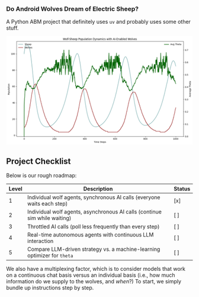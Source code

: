 ### Do Android Wolves Dream of Electric Sheep?

A Python ABM project that definitely uses `uv` and probably uses some other stuff.

<img src="https://raw.githubusercontent.com/peterdresslar/do-android-wolves-dream-of-electric-sheep/main/public/output_gpt-4o-mini.png">

## Project Checklist

Below is our rough roadmap:

| Level | Description                                                                 | Status |
|-------|-----------------------------------------------------------------------------|--------|
| 1     | Individual wolf agents, synchronous AI calls (everyone waits each step)     | [x]    |
| 2     | Individual wolf agents, asynchronous AI calls (continue sim while waiting)  | [ ]    |
| 3     | Throttled AI calls (poll less frequently than every step)                   | [ ]    |
| 4     | Real-time autonomous agents with continuous LLM interaction                 | [ ]    |
| 5     | Compare LLM-driven strategy vs. a machine-learning optimizer for `theta`     | [ ]    |


We also have a multiplexing factor, which is to consider models that work on a continuous chat basis versus an individual basis (i.e., how much information do we supply to the wolves, and *when*?) To start, we simply bundle up instructions step by step.
